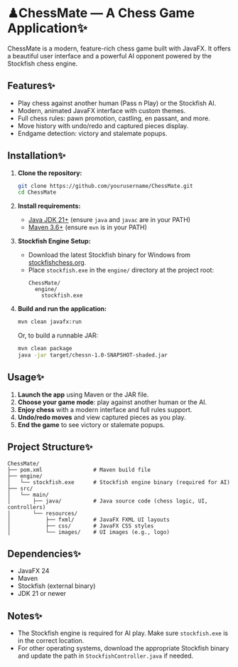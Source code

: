 # ♟ChessMate — A Chess Game Application✨

ChessMate is a modern, feature-rich chess game built with JavaFX. It offers a beautiful user interface and a powerful AI opponent powered by the Stockfish chess engine.

## Features✨

- Play chess against another human (Pass n Play) or the Stockfish AI.
- Modern, animated JavaFX interface with custom themes.
- Full chess rules: pawn promotion, castling, en passant, and more.
- Move history with undo/redo and captured pieces display.
- Endgame detection: victory and stalemate popups.

## Installation✨

1. **Clone the repository:**

   ```bash
   git clone https://github.com/yourusername/ChessMate.git
   cd ChessMate
   ```

2. **Install requirements:**

   - [Java JDK 21+](https://www.oracle.com/java/technologies/downloads/) (ensure `java` and `javac` are in your PATH)
   - [Maven 3.6+](https://maven.apache.org/download.cgi) (ensure `mvn` is in your PATH)

3. **Stockfish Engine Setup:**

   - Download the latest Stockfish binary for Windows from [stockfishchess.org](https://stockfishchess.org/download/).
   - Place `stockfish.exe` in the `engine/` directory at the project root:
     ```
     ChessMate/
       engine/
         stockfish.exe
     ```

4. **Build and run the application:**

   ```bash
   mvn clean javafx:run
   ```

   Or, to build a runnable JAR:

   ```bash
   mvn clean package
   java -jar target/chessn-1.0-SNAPSHOT-shaded.jar
   ```

## Usage✨

1. **Launch the app** using Maven or the JAR file.
2. **Choose your game mode**: play against another human or the AI.
3. **Enjoy chess** with a modern interface and full rules support.
4. **Undo/redo moves** and view captured pieces as you play.
5. **End the game** to see victory or stalemate popups.

## Project Structure✨

```plaintext
ChessMate/
├── pom.xml                # Maven build file
├── engine/
│   └── stockfish.exe      # Stockfish engine binary (required for AI)
├── src/
│   └── main/
│       ├── java/          # Java source code (chess logic, UI, controllers)
│       └── resources/
│           ├── fxml/      # JavaFX FXML UI layouts
│           ├── css/       # JavaFX CSS styles
│           └── images/    # UI images (e.g., logo)
```

## Dependencies✨

- JavaFX 24
- Maven
- Stockfish (external binary)
- JDK 21 or newer

## Notes✨

- The Stockfish engine is required for AI play. Make sure `stockfish.exe` is in the correct location.
- For other operating systems, download the appropriate Stockfish binary and update the path in `StockfishController.java` if needed.
